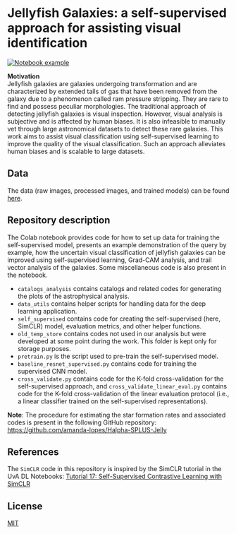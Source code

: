 # Jellyfish Galaxies: a self-supervised approach for assisting visual identification

[![Notebook example](https://colab.research.google.com/assets/colab-badge.svg)](https://colab.research.google.com/drive/1I7lIh-vaYhlifvULbzfU3enas008jxre?usp=sharing)

**Motivation**\
Jellyfish galaxies are galaxies undergoing transformation and are characterized by extended tails of gas that have been removed from the galaxy due to a phenomenon called ram pressure stripping. They are rare to find and possess peculiar morphologies. The traditional approach of detecting jellyfish galaxies is visual inspection. However, visual analysis is subjective and is affected by human biases. It is also infeasible to manually vet through large astronomical datasets to detect these rare galaxies. This work aims to assist visual classification using self-supervised learning to improve the quality of the visual classification. Such an approach alleviates human biases and is scalable to large datasets.

## Data

The data (raw images, processed images, and trained models) can be found [here](https://drive.google.com/drive/folders/1HTWDpad8P7trQN_od8FFc6qIdNJ_AfqQ?usp=sharing).

## Repository description
The Colab notebook provides code for how to set up data for training the self-supervised model, presents an example demonstration of the query by example, how the uncertain visual classification of jellyfish galaxies can be improved using self-supervised learning, Grad-CAM analysis, and trail vector analysis of the galaxies. Some miscellaneous code is also present in the notebook.

- `catalogs_analysis` contains catalogs and related codes for generating the plots of the astrophysical analysis.
- `data_utils` contains helper scripts for handling data for the deep learning application.
- `self_supervised` contains code for creating the self-supervised (here, SimCLR) model, evaluation metrics, and other helper functions.
- `old_temp_store` contains codes not used in our analysis but were developed at some point during the work. This folder is kept only for storage purposes.
- `pretrain.py` is the script used to pre-train the self-supervised model.
- `baseline_resnet_supervised.py` contains code for training the supervised CNN model.
- `cross_validate.py` contains code for the K-fold cross-validation for the self-supervised approach, and `cross_validate_linear_eval.py` contains code for the K-fold cross-validation of the linear evaluation protocol (i.e., a linear classifier trained on the self-supervised representations).

**Note**: The procedure for estimating the star formation rates and associated codes is present in the following GitHub repository: https://github.com/amanda-lopes/Halpha-SPLUS-Jelly

## References

The `SimCLR` code in this repository is inspired by the SimCLR tutorial in the UvA DL Notebooks: [Tutorial 17: Self-Supervised Contrastive Learning with SimCLR](https://uvadlc-notebooks.readthedocs.io/en/latest/tutorial_notebooks/tutorial17/SimCLR.html)

## License
[MIT](https://github.com/Yash-10/jellyfish_self_supervised/blob/main/LICENSE)
